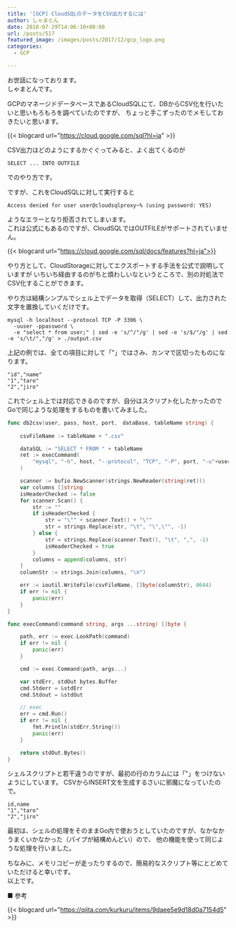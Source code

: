 ```yaml
---
title: '[GCP] CloudSQLのデータをCSV出力するには'
author: しゃまとん
date: 2018-07-29T14:06:10+00:00
url: /posts/517
featured_image: /images/posts/2017/12/gcp_logo.png
categories:
  - GCP

---
```

お世話になっております。  
しゃまとんです。

GCPのマネージドデータベースであるCloudSQLにて、DBからCSV化を行いたいと思いもろもろを調べていたのですが、
ちょっと手こずったのでメモしておきたいと思います。

{{< blogcard url="https://cloud.google.com/sql?hl=ja" >}}

CSV出力はどのようにするかぐぐってみると、よく出てくるのが

`SELECT ... INTO OUTFILE`

でのやり方です。

ですが、これをCloudSQLに対して実行すると

```text
Access denied for user user@cloudsqlproxy~% (using password: YES)
```

ようなエラーとなり拒否されてしまいます。  
これは公式にもあるのですが、CloudSQLではOUTFILEがサポートされていません。

{{< blogcard url="https://cloud.google.com/sql/docs/features?hl=ja">}}

やり方として、CloudStorageに対してエクスポートする手法を公式で説明していますが
いちいち経由するのがちと煩わしいなというところで、別の対処法でCSV化することができます。

やり方は結構シンプルでシェル上でデータを取得（SELECT）して、出力された文字を置換していくだけです。

```shell
mysql -h localhost --protocol TCP -P 3306 \
  -uuser -ppassword \
  -e "select * from user;" | sed -e 's/^/"/g' | sed -e 's/$/"/g' | sed -e 's/\t/","/g' > ./output.csv
```

上記の例では、全ての項目に対して「"」ではさみ、カンマで区切ったものになります。

```text
"id","name"
"1","taro"
"2","jiro"
```

これでシェル上では対応できるのですが、自分はスクリプト化したかったのでGoで同じような処理をするものを書いてみました。

```go
func db2csv(user, pass, host, port,　dataBase, tableName string) {
    
    csvFileName := tableName + ".csv"

    dataSQL := "SELECT * FROM " + tableName
    ret := execCommand(
        "mysql", "-h", host, "--protocol", "TCP", "-P", port, "-u"+user, "-p"+pass, dataBase, "-e", dataSQL,
    )

    scanner := bufio.NewScanner(strings.NewReader(string(ret)))
    var columns []string
    isHeaderChecked := false
    for scanner.Scan() {
        str := ""
        if isHeaderChecked {
            str = "\"" + scanner.Text() + "\""
            str = strings.Replace(str, "\t", "\",\"", -1)
        } else {
            str = strings.Replace(scanner.Text(), "\t", ",", -1)
            isHeaderChecked = true
        }
        columns = append(columns, str)
    }
    columnStr := strings.Join(columns, "\n")

    err := ioutil.WriteFile(csvFileName, []byte(columnStr), 0644)
    if err != nil {
        panic(err)
    }
}

func execCommand(command string, args ...string) []byte {

    path, err := exec.LookPath(command)
    if err != nil {
        panic(err)
    }

    cmd := exec.Command(path, args...)

    var stdErr, stdOut bytes.Buffer
    cmd.Stderr = &stdErr
    cmd.Stdout = &stdOut

    // exec
    err = cmd.Run()
    if err != nil {
        fmt.Println(stdErr.String())
        panic(err)
    }

    return stdOut.Bytes()
}
```

シェルスクリプトと若干違うのですが、最初の行のカラムには「"」をつけないようにしています。
CSVからINSERT文を生成するさいに邪魔になっていたので。

```text
id,name
"1","taro"
"2","jiro"
```

最初は、シェルの処理をそのままGo内で使おうとしていたのですが、なかなかうまくいかなかった（パイプが結構めんどい）ので、
他の機能を使って同じような処理を行いました。

ちなみに、メモリコピーが走ったりするので、簡易的なスクリプト等にとどめていただけると幸いです。  
以上です。

■ 参考

{{< blogcard url="https://qiita.com/kurkuru/items/9daee5e9d18d0a7154d5" >}}